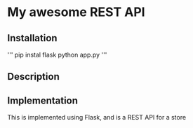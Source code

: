 # My awesome REST API

## Installation

'''
pip instal flask
python app.py
'''

## Description


## Implementation

This is implemented using Flask, and is a REST API for a store
